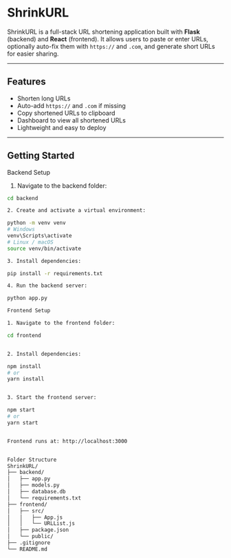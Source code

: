 # ShrinkURL

ShrinkURL is a full-stack URL shortening application built with **Flask** (backend) and **React** (frontend). It allows users to paste or enter URLs, optionally auto-fix them with `https://` and `.com`, and generate short URLs for easier sharing.

---

## Features

- Shorten long URLs
- Auto-add `https://` and `.com` if missing
- Copy shortened URLs to clipboard
- Dashboard to view all shortened URLs
- Lightweight and easy to deploy

---

## Getting Started

Backend Setup

1. Navigate to the backend folder:

```bash
cd backend

2. Create and activate a virtual environment:

python -m venv venv
# Windows
venv\Scripts\activate
# Linux / macOS
source venv/bin/activate

3. Install dependencies:

pip install -r requirements.txt

4. Run the backend server:

python app.py

Frontend Setup

1. Navigate to the frontend folder:

cd frontend


2. Install dependencies:

npm install
# or
yarn install


3. Start the frontend server:

npm start
# or
yarn start


Frontend runs at: http://localhost:3000


Folder Structure
ShrinkURL/
├── backend/
│   ├── app.py
│   ├── models.py
│   ├── database.db
│   └── requirements.txt
├── frontend/
│   ├── src/
│   │   ├── App.js
│   │   └── URLList.js
│   ├── package.json
│   └── public/
├── .gitignore
└── README.md

